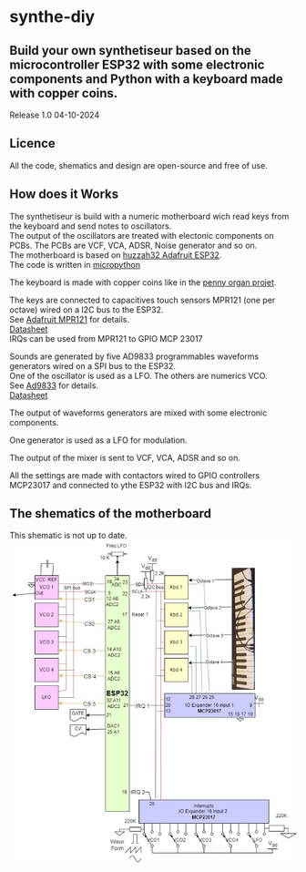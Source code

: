 # synthe-diy
<h2>Build your own synthetiseur based on the microcontroller ESP32 with some electronic components and Python with a keyboard made with copper coins.</h2>

Release 1.0 04-10-2024

<h2>Licence</h1>
All the code, shematics and design are open-source and free of use.

<h2>How does it Works</h2>

The synthetiseur is build with a numeric motherboard wich read keys from the keyboard and send notes to oscillators.<br/>
The output of the oscillators are treated with electonic components on PCBs. The PCBs are VCF, VCA, ADSR, Noise generator and so on.<br/>
The motherboard is based on <a href="https://www.adafruit.com/product/3405" target="_blank">huzzah32 Adafruit ESP32</a>.<br/>
The code is written in <a href="https://docs.micropython.org/en/latest/esp32/quickref.html#" target="_blank">micropython</a>

The keyboard is made with copper coins like in the <a href="https://arduino103.blogspot.com/2019/10/python-organ-creer-un-orgue.html" target="_blank">penny organ projet</a>.

The keys are connected to capacitives touch sensors MPR121 (one per octave) wired on a I2C bus to the ESP32.<br/>
See <a href="https://cdn-learn.adafruit.com/downloads/pdf/adafruit-mpr121-gator.pdf" target="_blank">Adafruit MPR121</a> for details.<br/>
<a href="https://www.sparkfun.com/datasheets/Components/MPR121.pdf">Datasheet</a><br/>
IRQs can be used from MPR121 to GPIO MCP 23017

Sounds are generated by five AD9833 programmables waveforms generators wired on a SPI bus to the ESP32.<br/>
One of the oscillator is used as a LFO. The others are numerics VCO.<br/>
See <a href="https://protosupplies.com/product/ad9833-function-generator-module/" target="_blank">Ad9833</a> for details.<br/>
<a href="https://www.analog.com/media/en/technical-documentation/data-sheets/ad9833.pdf" target="_blank">Datasheet</a>

The output of waveforms generators are mixed with some electronic components.

One generator is used as a LFO for modulation.

The output of the mixer is sent to VCF, VCA, ADSR and so on.

All the settings are made with contactors wired to GPIO controllers MCP23017 and connected to ythe ESP32 with I2C bus and IRQs.

<h2>The shematics of the motherboard</h2>
This shematic is not up to date.
<img src ="pictures/CarteMere.jpg" alt="Shematics motherboard" />


